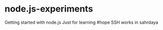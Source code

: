 # node.js-experiments
Getting started with node.js 
  Just for learning
#hope SSH works in sahrdaya
